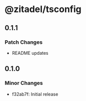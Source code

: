 # @zitadel/tsconfig

## 0.1.1

### Patch Changes

- README updates

## 0.1.0

### Minor Changes

- f32ab7f: Initial release
